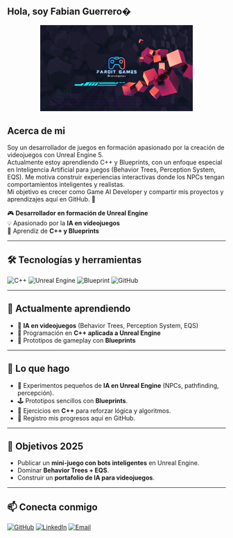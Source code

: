 ## Hola, soy Fabian Guerrero�
<p align="center">
  <!-- Banner (ajustado al 70% del ancho) -->  
  <img src="https://github.com/fabiandroit/fabiandroit/blob/master/faroit.png?raw=true" 
       alt="banner Unreal Engine" 
       width="70%" />
</p>

## Acerca de mi

Soy un desarrollador de juegos en formación apasionado por la creación de videojuegos con Unreal Engine 5.  
Actualmente estoy aprendiendo C++ y Blueprints, con un enfoque especial en Inteligencia Artificial para juegos (Behavior Trees, Perception System, EQS). 
Me motiva construir experiencias interactivas donde los NPCs tengan comportamientos inteligentes y realistas.  
Mi objetivo es crecer como Game AI Developer y compartir mis proyectos y aprendizajes aquí en GitHub. 🚀

🎮 **Desarrollador en formación de Unreal Engine**  
💡 Apasionado por la **IA en videojuegos**  
📘 Aprendiz de **C++ y Blueprints**

---

## 🛠️ Tecnologías y herramientas
![C++](https://img.shields.io/badge/C++-00599C?style=for-the-badge&logo=cplusplus&logoColor=white)
![Unreal Engine](https://img.shields.io/badge/Unreal%20Engine-0E1128?style=for-the-badge&logo=unrealengine&logoColor=white)
![Blueprint](https://img.shields.io/badge/Blueprint-1E90FF?style=for-the-badge&logo=unrealengine&logoColor=white)
![GitHub](https://img.shields.io/badge/GitHub-181717?style=for-the-badge&logo=github&logoColor=white)

---

## 🚀 Actualmente aprendiendo
- 🔹 **IA en videojuegos** (Behavior Trees, Perception System, EQS)  
- 🔹 Programación en **C++ aplicada a Unreal Engine**  
- 🔹 Prototipos de gameplay con **Blueprints**  

---

## 📌 Lo que hago
- 🎯 Experimentos pequeños de **IA en Unreal Engine** (NPCs, pathfinding, percepción).  
- 🕹️ Prototipos sencillos con **Blueprints**.  
- 📘 Ejercicios en **C++** para reforzar lógica y algoritmos.  
- 📂 Registro mis progresos aquí en GitHub.  

---

## 🎯 Objetivos 2025
- Publicar un **mini-juego con bots inteligentes** en Unreal Engine.  
- Dominar **Behavior Trees + EQS**.  
- Construir un **portafolio de IA para videojuegos**.  

---

## 📫 Conecta conmigo
[![GitHub](https://img.shields.io/badge/GitHub-181717?style=for-the-badge&logo=github&logoColor=white)](https://github.com/fabiandroid)
[![LinkedIn](https://img.shields.io/badge/LinkedIn-0077B5?style=for-the-badge&logo=linkedin&logoColor=white)](https://linkedin.com/in/TuPerfil)
[![Email](https://img.shields.io/badge/Email-D14836?style=for-the-badge&logo=gmail&logoColor=white)](mailto:tuemail@correo.com)
